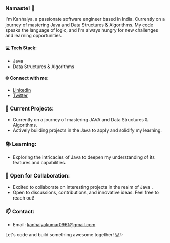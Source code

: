 ### Namaste! 🙏

I'm Kanhaiya, a passionate software engineer based in India. Currently on a journey of mastering Java and Data Structures & Algorithms. My code speaks the language of logic, and I'm always hungry for new challenges and learning opportunities.

#### 💻 Tech Stack:
- Java
- Data Structures & Algorithms


#### 🌐 Connect with me:
- [LinkedIn](your-linkedin-profile)
- [Twitter](your-twitter-profile)

### 🚀 Current Projects:
- Currently on a journey of mastering JAVA and Data Structures & Algorithms.
- Actively building projects in the Java  to apply and solidify my learning.

### 📚 Learning:
- Exploring the intricacies of Java to deepen my understanding of its features and capabilities.

### 🤝 Open for Collaboration:
- Excited to collaborate on interesting projects in the realm of Java .
- Open to discussions, contributions, and innovative ideas. Feel free to reach out!

### 📫 Contact:
- Email: kanhaiyakumar0961@gmail.com

Let's code and build something awesome together! 💻✨
